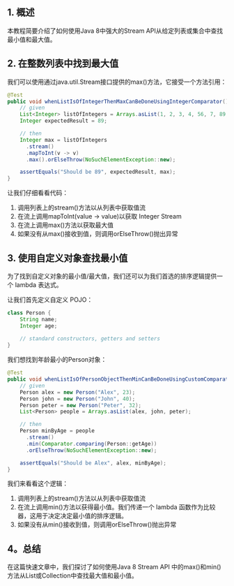 ## 1. 概述

本教程简要介绍了如何使用Java 8中强大的Stream API从给定列表或集合中查找最小值和最大值。

## 2. 在整数列表中找到最大值

我们可以使用通过java.util.Stream接口提供的max()方法，它接受一个方法引用：

```java
@Test
public void whenListIsOfIntegerThenMaxCanBeDoneUsingIntegerComparator() {
    // given
    List<Integer> listOfIntegers = Arrays.asList(1, 2, 3, 4, 56, 7, 89, 10);
    Integer expectedResult = 89;

    // then
    Integer max = listOfIntegers
      .stream()
      .mapToInt(v -> v)
      .max().orElseThrow(NoSuchElementException::new);

    assertEquals("Should be 89", expectedResult, max);
}
```

让我们仔细看看代码：

1.  调用列表上的stream()方法以从列表中获取值流
2.  在流上调用mapToInt(value -> value)以获取 Integer Stream
3.  在流上调用max()方法以获取最大值
4.  如果没有从max()接收到值，则调用orElseThrow()抛出异常

## 3. 使用自定义对象查找最小值

为了找到自定义对象的最小值/最大值，我们还可以为我们首选的排序逻辑提供一个 lambda 表达式。

让我们首先定义自定义 POJO：

```java
class Person {
    String name;
    Integer age;
      
    // standard constructors, getters and setters
}
```

我们想找到年龄最小的Person对象：

```java
@Test
public void whenListIsOfPersonObjectThenMinCanBeDoneUsingCustomComparatorThroughLambda() {
    // given
    Person alex = new Person("Alex", 23);
    Person john = new Person("John", 40);
    Person peter = new Person("Peter", 32);
    List<Person> people = Arrays.asList(alex, john, peter);

    // then
    Person minByAge = people
      .stream()
      .min(Comparator.comparing(Person::getAge))
      .orElseThrow(NoSuchElementException::new);

    assertEquals("Should be Alex", alex, minByAge);
}
```

我们来看看这个逻辑：

1.  调用列表上的stream()方法以从列表中获取值流
2.  在流上调用min()方法以获得最小值。我们传递一个 lambda 函数作为比较器，这用于决定决定最小值的排序逻辑。
3.  如果没有从min()接收到值，则调用orElseThrow()抛出异常

## 4。总结

在这篇快速文章中，我们探讨了如何使用Java 8 Stream API 中的max()和min()方法从List或Collection中查找最大值和最小值。